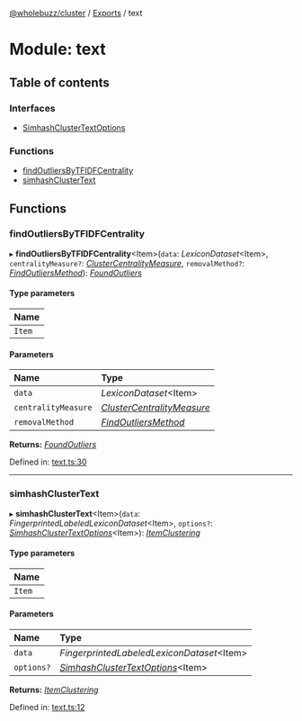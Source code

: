 [@wholebuzz/cluster](../README.md) / [Exports](../modules.md) / text

# Module: text

## Table of contents

### Interfaces

- [SimhashClusterTextOptions](../interfaces/text.simhashclustertextoptions.md)

### Functions

- [findOutliersByTFIDFCentrality](text.md#findoutliersbytfidfcentrality)
- [simhashClusterText](text.md#simhashclustertext)

## Functions

### findOutliersByTFIDFCentrality

▸ **findOutliersByTFIDFCentrality**<Item\>(`data`: *LexiconDataset*<Item\>, `centralityMeasure?`: [*ClusterCentralityMeasure*](../enums/outliers.clustercentralitymeasure.md), `removalMethod?`: [*FindOutliersMethod*](../enums/outliers.findoutliersmethod.md)): [*FoundOutliers*](../interfaces/outliers.foundoutliers.md)

#### Type parameters

| Name |
| :------ |
| `Item` |

#### Parameters

| Name | Type |
| :------ | :------ |
| `data` | *LexiconDataset*<Item\> |
| `centralityMeasure` | [*ClusterCentralityMeasure*](../enums/outliers.clustercentralitymeasure.md) |
| `removalMethod` | [*FindOutliersMethod*](../enums/outliers.findoutliersmethod.md) |

**Returns:** [*FoundOutliers*](../interfaces/outliers.foundoutliers.md)

Defined in: [text.ts:30](https://github.com/wholebuzz/cluster/blob/master/src/text.ts#L30)

___

### simhashClusterText

▸ **simhashClusterText**<Item\>(`data`: *FingerprintedLabeledLexiconDataset*<Item\>, `options?`: [*SimhashClusterTextOptions*](../interfaces/text.simhashclustertextoptions.md)<Item\>): [*ItemClustering*](cluster.md#itemclustering)

#### Type parameters

| Name |
| :------ |
| `Item` |

#### Parameters

| Name | Type |
| :------ | :------ |
| `data` | *FingerprintedLabeledLexiconDataset*<Item\> |
| `options?` | [*SimhashClusterTextOptions*](../interfaces/text.simhashclustertextoptions.md)<Item\> |

**Returns:** [*ItemClustering*](cluster.md#itemclustering)

Defined in: [text.ts:12](https://github.com/wholebuzz/cluster/blob/master/src/text.ts#L12)
